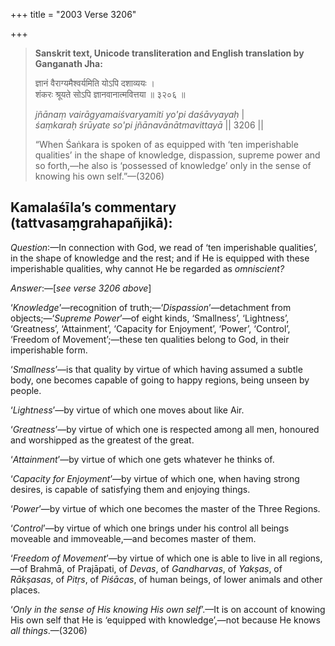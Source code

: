 +++
title = "2003 Verse 3206"

+++
> **Sanskrit text, Unicode transliteration and English translation by Ganganath Jha:** 
>
> ज्ञानं वैराग्यमैश्वर्यमिति योऽपि दशाव्ययः ।  
> शंकरः श्रूयते सोऽपि ज्ञानवानात्मवित्तया ॥ ३२०६ ॥ 
>
> *jñānaṃ vairāgyamaiśvaryamiti yo'pi daśāvyayaḥ* \|  
> *śaṃkaraḥ śrūyate so'pi jñānavānātmavittayā* \|\| 3206 \|\| 
>
> “When Śaṅkara is spoken of as equipped with ‘ten imperishable qualities’ in the shape of knowledge, dispassion, supreme power and so forth,—he also is ‘possessed of knowledge’ only in the sense of knowing his own self.”—(3206)



## Kamalaśīla’s commentary (tattvasaṃgrahapañjikā):

*Question*:—In connection with God, we read of ‘ten imperishable qualities’, in the shape of knowledge and the rest; and if He is equipped with these imperishable qualities, why cannot He be regarded as *omniscient?*

*Answer*:—[*see verse 3206 above*]

‘*Knowledge*’—recognition of truth;—‘*Dispassion*’—detachment from objects;—‘*Supreme Power*’—of eight kinds, ‘Smallness’, ‘Lightness’, ‘Greatness’, ‘Attainment’, ‘Capacity for Enjoyment’, ‘Power’, ‘Control’, ‘Freedom of Movement’;—these ten qualities belong to God, in their imperishable form.

‘*Smallness*’—is that quality by virtue of which having assumed a subtle body, one becomes capable of going to happy regions, being unseen by people.

‘*Lightness*’—by virtue of which one moves about like Air.

‘*Greatness*’—by virtue of which one is respected among all men, honoured and worshipped as the greatest of the great.

‘*Attainment*’—by virtue of which one gets whatever he thinks of.

‘*Capacity for Enjoyment*’—by virtue of which one, when having strong desires, is capable of satisfying them and enjoying things.

‘*Power*’—by virtue of which one becomes the master of the Three Regions.

‘*Control*’—by virtue of which one brings under his control all beings moveable and immoveable,—and becomes master of them.

‘*Freedom of Movement*’—by virtue of which one is able to live in all regions,—of Brahmā, of Prajāpati, of *Devas*, of *Gandharvas*, of *Yakṣas*, of *Rākṣasas*, of *Pitṛs*, of *Piśācas*, of human beings, of lower animals and other places.

‘*Only in the sense of His knowing His own self*’.—It is on account of knowing His own self that He is ‘equipped with knowledge’,—not because He knows *all things*.—(3206)


